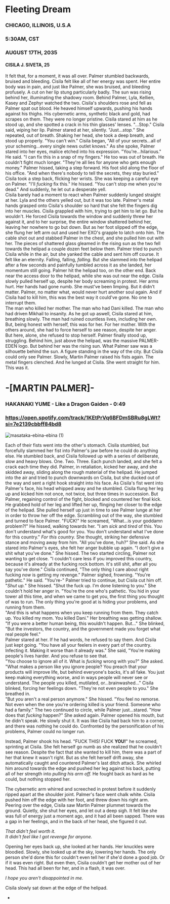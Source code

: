 # Fleeting Dream
### CHICAGO, ILLINOIS, U.S.A
### 5:30AM, CST
### AUGUST 17TH, 2035
#### CISILA J. SIVETA, 25

It felt that, for a moment, it was all over. Palmer stumbled backwards, bruised and bleeding. Cisila felt like all of her energy was spent. Her entire body was in pain, and just like Palmer, she was bruised, and bleeding profusely. A cut on her lip stung particularly badly. The sun was rising behind her, illuminating the shadowy room. Behind Palmer, Lyla, Kellien, Kasey and Zephyr watched the two. Cisila's shoulders rose and fell as Palmer spat out blood. He heaved himself upwards, pushing his hands against his thighs. His cybernetic arms, synthetic black and gold, had scrapes on them. They were no longer pristine. Cisila stared at him as he stood up, and she spotted a crack in his thin glasses' lenses. "...Stop." Cisila said, wiping her lip. Palmer stared at her, silently. "Just...*stop.*" She repeated, out of breath. Shaking her head, she took a deep breath, and stood up properly. "You can't win." Cisila began, "All of your secrets...all of your scheming...every single news outlet knows." As she spoke, Palmer stared into her eyes, malice etched into his expression. "You're...hilarious." He said. "I can fix this in a snap of my fingers." He too was out of breath. He couldn't fight much longer. "They're all lies for anyone who gets enough money." Palmer hissed, taking a step forward. His foot slid along the floor of his office. "And when there's nobody to tell the secrets, they stay buried." Cisila took a step back, flicking her wrists. She was keeping a careful eye on Palmer. "I'll *fucking* fix this." He hissed. "You can't stop me when you're dead." And suddenly, he let out a desperate yell. \
Cisila barely had a moment to react when Palmer suddenly lunged straight at her. Lyla and the others yelled out, but it was too late. Palmer's metal hands grasped onto Cisila's shoulder so hard that she felt the fingers dig into her muscles. Cisila grappled with him, trying to get him to let go. But he wouldn't. He forced Cisila towards the window and suddenly threw her against it, and to her surprise, the entire window shattered behind her, leaving her nowhere to go but down. But as her foot slipped off the edge, she flung her left arm out and used her EXO's grapple to latch onto him. The cable shot out and stabbed Palmer in the chest, and she pulled him out with her. The pieces of shattered glass gleamed in the rising sun as the two fell towards the helipad a couple dozen feet below them. Palmer tried to punch Cisila while in the air, but she yanked the cable and sent him off course. It felt like an eternity. Falling, falling, *falling.* But she slammed into the helipad after a few seconds and painfully tumbled across it as she landed, her momentum still going. Palmer hit the helipad too, on the other end. Back near the access door to the helipad, while she was out near the edge. Cisila slowly pulled herself up, despite her body screaming in protest. Her arms hurt. Her hands had gone numb. She must've been limping. But it didn't matter. Palmer, no matter what, would never hurt another soul again. And if Cisila had to kill him, this was the best way it could've gone. No one to interrupt them. \
The man who killed her mother. The man who had Dani killed. The man who had driven Mikhail to insanity. As he got up aswell, Cisila stared at him, breathing slowly. The man had ruined countless lives, including her own. But, being honest with herself, this was for her. For her mother. With the others around, she had to force herself to see reason, despite her anger. But here, alone, she refused to stop herself. Palmer finally stood up, struggling. Behind him, just above the helipad, was the massive PALMER-EDEN logo. But behind her was the rising sun. What Palmer saw was a silhouette behind the sun. A figure standing in the way of the city. But Cisila could only see Palmer. Slowly, Martin Palmer raised his fists again. The metal fingers clenched. And he lunged at Cisila. She went straight for him. This was it.

# -[MARTIN PALMER]-
### HAKANAKI YUME - Like a Dragon Gaiden - 0:49
### https://open.spotify.com/track/1KEtPrVq6BFDmSBRu8gLWt?si=7e2139cbbff84bd8
![masataka-ebina-ebina (1)](https://github.com/eviedense/CI.SI/assets/119713899/b9496e39-bf2e-4102-8eab-bf298a9a6af3)

Each of their fists went into the other's stomach. Cisila stumbled, but forcefully slammed her fist into Palmer's jaw before he could do anything else. He stumbled back, and Cisila followed up with a series of deliberate, slow and heavy blows. One. Two. Three. Each punch landed, and she felt a crack each time they did. Palmer, in retaliation, kicked her away, and she skidded away, sliding along the rough material of the helipad. He jumped into the air and tried to punch downwards on Cisila, but she ducked out of the way and sent a right hook straight into his face. As Cisila's fist went into Palmer's face, his head whipped away and he stumbled. Cisila flung her leg up and kicked him not once, not twice, but three times in succession. But Palmer, regaining control of the fight, blocked and countered her final kick. He grabbed hold of her leg and lifted her up, flinging her closer to the edge of the helipad. She pulled herself up just in time to see Palmer lunge at her in order to throw her off the edge. Scrambling out of the way, she stumbled and turned to face Palmer. "FUCK!" He screamed, "What...is your goddamn problem?!" He hissed, walking towards her. "I am *sick* and *tired* of this. You don't understand what's good for you. You don't understand what I've done for this country." *For this country.* She thought, striking her defensive stance and moving away from him. "All you've done, huh?" She said. As she stared into Palmer's eyes, she felt her anger bubble up again. "I don't give a shit what you've done." She hissed. The two started circling, Palmer not wanting to get close. "I couldn't care less if you improved this country, because it's already at the fucking rock bottom. It's still shit, after all you say you've done." Cisila continued, "The only thing I care about right fucking *now* is getting my revenge." Palmer sighed, frowning. "You're pathetic." He said. "You're-" Palmer tried to continue, but Cisila cut him off. "*Shut up.*" She hissed. "Shut the fuck up. I'm done listening to you." She couldn't hold her anger in. "You're the one who's pathetic. You hid in your tower all this time, and when we came to get you, the first thing you thought of was to run. The only thing you're good at is hiding your problems, and running from them. \
"And this is what happens when you keep running from them. They catch up. You killed my mom. You killed Dani." Her breathing was getting shallow. "If you were a better human being, this wouldn't happen. But..." She blinked, "But the investors, the country, and the government made you forget what real people feel." \
Palmer stared at her. If he had words, he refused to say them. And Cisila just kept going. "You have all your feelers in every part of the country. Infecting it. Making it worse than it already was." She said, "You're making people's lives harder. And you refuse to see that. \
"You choose to ignore all of it. What is *fucking* wrong with you?" She asked. "What makes a person like you ignore people? You preach that your products will improve life, but behind everyone's backs, it's all fake. You just keep making everything worse, and in ways people will never see or understand. The people you killed, mutilated, or...brainwashed..." Cisila blinked, forcing her feelings down. "They're not even people to you." She breathed in. \
"But *you* aren't a real person anymore." She hissed. "You feel no remorse. Not even when the one you're ordering killed is your friend. Someone who had a family." The two continued to circle, while Palmer just...stared. "How does that *fucking* happen?" She asked again. Palmer opened his mouth, but he didn't speak. He slowly shut it. It was like Cisila had back him to a corner, and there was nothing he could do. Confronted by the personification of his problems, Palmer could no longer run. 

Instead, Palmer shook his head. "FUCK THIS! FUCK **YOU!**" he screamed, sprinting at Cisila. She felt herself go numb as she realized that he couldn't see reason. Despite the fact that she wanted to kill him, there was a part of her that knew it wasn't right. But as she felt herself drift away, she automatically caught and countered Palmer's last ditch attack. She whirled him around towards the edge and pushed her leg against his back, putting all of her strength into *pulling his arm off.* He fought back as hard as he could, but nothing stopped her.

The cybernetic arm whirred and screeched in protest before it suddenly ripped apart at the shoulder joint. Palmer's face went chalk white. Cisila pushed him off the edge with her foot, and threw down his right arm. \
Peering over the edge, Cisila saw Martin Palmer plummet towards the ground. Quietly, she shut her eyes, and let out a deep sigh. It felt like she was full of energy just a moment ago, and it had all been sapped. There was a gap in her feelings, and in the back of her head, she figured it out.

*That didn't feel worth it.* \
*It didn't feel like I got revenge for anyone.*

Opening her eyes back up, she looked at her hands. Her knuckles were bloodied. Slowly, she looked up at the sky, lowering her hands. The only person she'd done this for couldn't even tell her if she'd done a good job. Or if it was even right. But even then, Cisila couldn't get her mother out of her head. This had all been for her, and in a flash, it was over.

*I hope you aren't disappointed in me.*

Cisila slowly sat down at the edge of the helipad.

-
